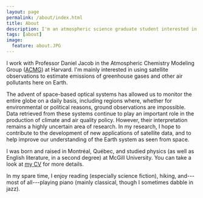 ```yaml
---
layout: page
permalink: /about/index.html
title: About
description: I'm an atmospheric science graduate student interested in how satellites can be used to probe the atmospheres of Earth and other planets.
tags: [about]
image:
  feature: about.JPG
---
```


I work with Professor Daniel Jacob in the Atmospheric Chemistry Modeling Group ([ACMG](http://acmg.seas.harvard.edu/)) at Harvard. I'm mainly interested in using satellite observations to estimate emissions of greenhouse gases and other air pollutants here on Earth. 

The advent of space-based optical systems has allowed us to monitor the entire globe on a daily basis, including regions where, whether for environmental or political reasons, ground observations are impossible. Data retrieved from these systems continue to play an important role in the production of climate and air quality policy. However, their interpretation remains a highly uncertain area of research. In my research, I hope to contribute to the development of new applications of satellite data, and to help improve our understanding of the Earth system as seen from space.

I was born and raised in Montr&#233;al, Qu&#233;bec, and studied physics (as well as English literature, in a second degree) at McGill University. You can take a look at <a href="{{ site.url }}/cv.pdf">my CV</a> for more details.

In my spare time, I enjoy reading (especially science fiction), hiking, and---most of all---playing piano (mainly classical, though I sometimes dabble in jazz). 
